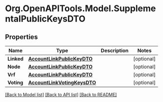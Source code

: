 # Org.OpenAPITools.Model.SupplementalPublicKeysDTO

## Properties

Name | Type | Description | Notes
------------ | ------------- | ------------- | -------------
**Linked** | [**AccountLinkPublicKeyDTO**](AccountLinkPublicKeyDTO.md) |  | [optional] 
**Node** | [**AccountLinkPublicKeyDTO**](AccountLinkPublicKeyDTO.md) |  | [optional] 
**Vrf** | [**AccountLinkPublicKeyDTO**](AccountLinkPublicKeyDTO.md) |  | [optional] 
**Voting** | [**AccountLinkVotingKeysDTO**](AccountLinkVotingKeysDTO.md) |  | [optional] 

[[Back to Model list]](../README.md#documentation-for-models) [[Back to API list]](../README.md#documentation-for-api-endpoints) [[Back to README]](../README.md)


